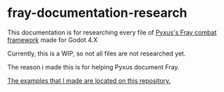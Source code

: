 # fray-documentation-research
This documentation is for researching every file of [Pyxus's Fray combat framework](https://github.com/Pyxus/fray) made for Godot 4.X

Currently, this is a WIP, so not all files are not researched yet.

The reason i made this is for helping Pyxus document Fray.

[The examples that I made are located on this repository.](https://github.com/Lukaswbrr/fray-documentation-research-examples)
